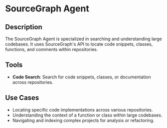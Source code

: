 # SourceGraph Agent

## Description
The SourceGraph Agent is specialized in searching and understanding large codebases. It uses SourceGraph's API to locate code snippets, classes, functions, and comments within repositories.

## Tools
- **Code Search**: Search for code snippets, classes, or documentation across repositories.

## Use Cases
- Locating specific code implementations across various repositories.
- Understanding the context of a function or class within large codebases.
- Navigating and indexing complex projects for analysis or refactoring.